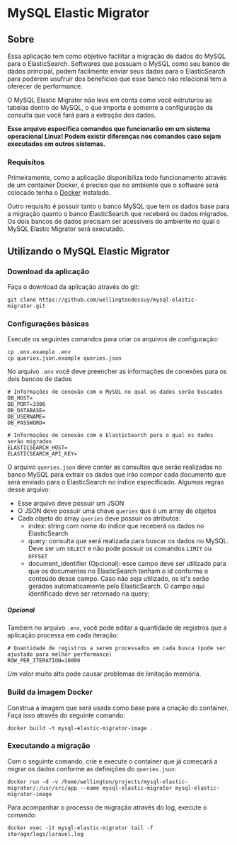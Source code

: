 # MySQL Elastic Migrator

## Sobre

Essa aplicação tem como objetivo facilitar a migração de dados do MySQL para o ElasticSearch. Softwares que possuam o MySQL como seu banco de dados principal, podem facilmente enviar seus dados para o ElasticSearch para poderem usufruir dos benefícios que esse banco não relacional tem a oferecer de performance.

O MySQL Elastic Migrator não leva em conta como você estruturou as tabelas dentro do MySQL, o que importa é somente a configuração da consulta que você fará para a extração dos dados.

**Esse arquivo especifica comandos que funcionarão em um sistema operacional Linux! Podem existir diferenças nos comandos caso sejam executados em outros sistemas.**

### Requisitos

Primeiramente, como a aplicação disponibiliza todo funcionamento através de um container Docker, é preciso que no ambiente que o software será colocado tenha o [Docker](https://www.docker.com/) instalado.

Outro requisito é possuir tanto o banco MySQL que tem os dados base para a migração quanto o banco ElasticSearch que receberá os dados migrados. Os dois bancos de dados precisam ser acessíveis do ambiente no qual o MySQL Elastic Migrator será executado.

## Utilizando o MySQL Elastic Migrator

### Download da aplicação

Faça o download da aplicação através do git:

```
git clone https://github.com/wellingtondessuy/mysql-elastic-migrator.git
```

### Configurações básicas

Execute os seguintes comandos para criar os arquivos de configuração:

```
cp .env.example .env
cp queries.json.example queries.json
```

No arquivo `.env` você deve preencher as informações de conexões para os dois bancos de dados

```
# Informações de conexão com o MySQL no qual os dados serão buscados
DB_HOST=
DB_PORT=3306
DB_DATABASE=
DB_USERNAME=
DB_PASSWORD=

# Informações de conexão com o ElasticSearch para o qual os dados serão migrados
ELASTICSEARCH_HOST=
ELASTICSEARCH_API_KEY=
```

O arquivo `queries.json` deve conter as consultas que serão realizadas no banco MySQL para extrair os dados que irão compor cada documento que será enviado para o ElasticSearch no índice especificado. Algumas regras desse arquivo:

- Esse arquivo deve possuir um JSON
- O JSON deve possuir uma chave `queries` que é um array de objetos
- Cada objeto do array `queries` deve possuir os atributos:
    - index: string com nome do índice que receberá os dados no ElasticSearch
    - query: consulta que será realizada para buscar os dados no MySQL. Deve ser um `SELECT` e não pode possuir os comandos `LIMIT` ou `OFFSET`
    - document_identifier (Opcional): esse campo deve ser utilizado para que os documentos no ElasticSearch tenham o id conforme o conteúdo desse campo. Caso não seja utilizado, os id's serão gerados automaticamente pelo ElasticSearch. O campo aqui identificado deve ser retornado na query;

##### Opcional

Também no arquivo `.env`, você pode editar a quantidade de registros que a aplicação processa em cada iteração:

```
# Quantidade de registros a serem processados em cada busca (pode ser ajustado para melhor performance)
ROW_PER_ITERATION=10000
```

Um valor muito alto pode causar problemas de limitação memória.

### Build da imagem Docker

Construa a imagem que será usada como base para a criação do container. Faça isso através do seguinte comando:

```
docker build -t mysql-elastic-migrator-image .
```

### Executando a migração

Com o seguinte comando, crie e execute o container que já começará a migrar os dados conforme as definições do `queries.json`:

```
docker run -d -v /home/wellington/projects/mysql-elastic-migrator/:/usr/src/app --name mysql-elastic-migrator mysql-elastic-migrator-image
```

Para acompanhar o processo de migração através do log, execute o comando:

```
docker exec -it mysql-elastic-migrator tail -f storage/logs/laravel.log
```

